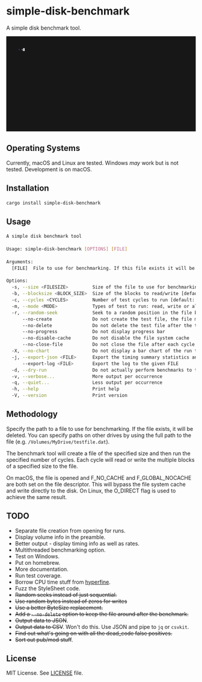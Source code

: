 # simple-disk-benchmark

A simple disk benchmark tool.

![Alt text](docs/out.gif)

## Operating Systems

Currently, macOS and Linux are tested. Windows _may_ work but is not tested. Development is on macOS.

## Installation

```sh
cargo install simple-disk-benchmark
```

## Usage

```sh
A simple disk benchmark tool

Usage: simple-disk-benchmark [OPTIONS] [FILE]

Arguments:
  [FILE]  File to use for benchmarking. If this file exists it will be deleted [default: testfile.dat]

Options:
  -s, --size <FILESIZE>         Size of the file to use for benchmarking [default: 1GB]
  -b, --blocksize <BLOCK_SIZE>  Size of the blocks to read/write [default: 128MB]
  -c, --cycles <CYCLES>         Number of test cycles to run [default: 10]
  -m, --mode <MODE>             Types of test to run: read, write or all [default: all] [possible values: all, read, write]
  -r, --random-seek             Seek to a random position in the file before each read/write
      --no-create               Do not create the test file, the file must already exist
      --no-delete               Do not delete the test file after the test
      --no-progress             Do not display progress bar
      --no-disable-cache        Do not disable the file system cache
      --no-close-file           Do not close the file after each cycle
  -X, --no-chart                Do not display a bar chart of the run timings
  -j, --export-json <FILE>      Export the timing summary statistics and timings of individual runs as JSON to the given FILE. The output time unit is always seconds
      --export-log <FILE>       Export the log to the given FILE
  -d, --dry-run                 Do not actually perform benchmarks to the disk (file is still created and/or deleted)
  -v, --verbose...              More output per occurrence
  -q, --quiet...                Less output per occurrence
  -h, --help                    Print help
  -V, --version                 Print version
```

## Methodology

Specify the path to a file to use for benchmarking. If the file exists, it will be deleted. You can specify paths on other drives by using the full path to the file (e.g. `/Volumes/MyDrive/testfile.dat`).

The benchmark tool will create a file of the specified size and then run the specified number of cycles. Each cycle will read or write the multiple blocks of a specified size to the file.

On macOS, the file is opened and F_NO_CACHE and F_GLOBAL_NOCACHE are both set on the file descriptor. This will bypass the file system cache and write directly to the disk. On Linux, the O_DIRECT flag is used to achieve the same result.

## TODO

* Separate file creation from opening for runs.
* Display volume info in the preamble.
* Better output -  display timing info as well as rates.
* Multithreaded benchmarking option.
* Test on Windows.
* Put on homebrew.
* More documentation.
* Run test coverage.
* Borrow CPU time stuff from [hyperfine](https://github.com/sharkdp/hyperfine).
* Fuzz the StyleSheet code.
* ~~Random seeks instead of just sequential.~~
* ~~Use random bytes instead of zeros for writes~~
* ~~Use a better ByteSize replacement.~~
* ~~Add a `--no-delete` option to keep the file around after the benchmark.~~
* ~~Output data to JSON~~.
* ~~Output data to CSV~~. Won't do this. Use JSON and pipe to `jq` or `csvkit`.
* ~~Find out what's going on with all the dead_code false positives.~~
* ~~Sort out pub/mod stuff~~.

## License

MIT License. See [LICENSE](LICENSE) file.
